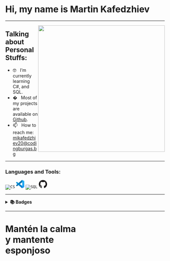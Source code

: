 # Hi, my name is Martin Kafedzhiev
<hr>

<img align="right" height="400" width="400" alt="" src="https://i.ibb.co/c1QPRqz/rj-night.png" />

## Talking about Personal Stuffs:

- 🤓 &nbsp; I’m currently learning C#, and SQL.
- � &nbsp; Most of my projects are available on [Github](https://github.com/mikafedzhiev20?tab=repositories).
- 📫 &nbsp; How to reach me: mikafedzhiev20@codingburgas.bg

<hr>


### Languages and Tools:

<code><img alt="CS" width="26px" src="https://seeklogo.com/images/C/c-sharp-c-logo-02F17714BA-seeklogo.com.png" ></code>
<code><img alt="Visual Studio Code" width="26px" src="https://raw.githubusercontent.com/github/explore/80688e429a7d4ef2fca1e82350fe8e3517d3494d/topics/visual-studio-code/visual-studio-code.png"></code>
<code><img alt="SQL" width="26px" src="https://static-00.iconduck.com/assets.00/sql-database-generic-icon-760x1024-z6gbzcs2.png" ></code>
<code><img  alt="GitHub" width="26px" src="https://raw.githubusercontent.com/github/explore/78df643247d429f6cc873026c0622819ad797942/topics/github/github.png" ></code>

<hr>
<details style = "display: inline;">
  <summary><b>📚 Badges</b></summary>

<img align="left" alt="Word" width="150px" src="https://images.credly.com/size/680x680/images/fd092703-61db-4e9f-9c7c-2211d44ca87d/MOS_Word.png" >
<img align="left" alt="Excel" width="150px" src="https://images.credly.com/images/9d2bcbe6-519f-4ed0-ad34-aca077421568/MOS_Excel.png" >
<img align="left" alt="html" width="150px" src="https://images.credly.com/size/680x680/images/241488f4-9110-41aa-804e-51a8f8ba430d/MTA-Introduction_to_Programming_Using_HTML_and_CSS-600x600.png" ></a>
<img align="left" alt="js" width="150px" src="https://images.credly.com/images/16840ea3-5c9a-4599-853e-7e15bac7748e/MTA-Introduction_to_Programming_Using_JavaScript-600x600.png" ></a>
</details>  
  
<hr>

# Mantén la calma <br> y mantente <br> esponjoso


</div>
